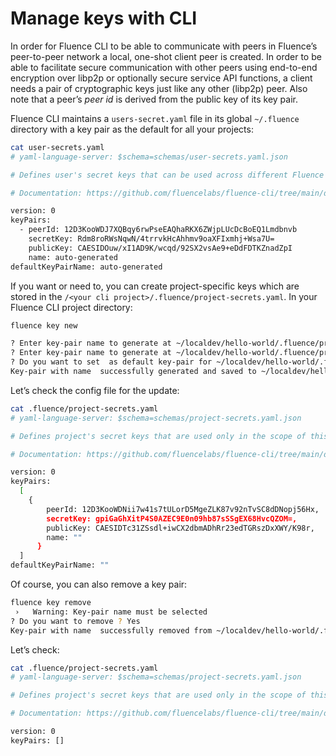 # Manage keys with CLI

In order for Fluence CLI to be able to communicate with peers in Fluence’s peer-to-peer network a local, one-shot client peer is created. In order to be able to facilitate secure communication with other peers using end-to-end encryption over libp2p or optionally secure service API functions, a client needs a pair of cryptographic keys just like any other (libp2p) peer. Also note that a peer’s *peer id* is derived from the public key of its key pair.

Fluence CLI maintains a `users-secret.yaml` file in its global `~/.fluence` directory with a key pair as the default for all your projects:

```bash
cat user-secrets.yaml
# yaml-language-server: $schema=schemas/user-secrets.yaml.json

# Defines user's secret keys that can be used across different Fluence projects. You can manage user's keys using commands from `fluence key` group of commands with `--user` flag

# Documentation: https://github.com/fluencelabs/fluence-cli/tree/main/docs/configs/user-secrets.md

version: 0
keyPairs:
  - peerId: 12D3KooWDJ7XQBqy6rwPseEAQhaRKX6ZWjpLUcDcBoEQ1Lmdbnvb
    secretKey: Rdm8roRWsNqwN/4trrvkHcAhhmv9oaXFIxmhj+Wsa7U=
    publicKey: CAESIDOuw/xI1AD9K/wcqd/92SX2vsAe9+eDdFDTKZnadZpI
    name: auto-generated
defaultKeyPairName: auto-generated
```

If you want or need to, you can create project-specific keys which are stored in the `/<your cli project>/.fluence/project-secrets.yaml`.  In your Fluence CLI project directory:

```bash
fluence key new

? Enter key-pair name to generate at ~/localdev/hello-world/.fluence/project-secrets.yaml
? Enter key-pair name to generate at ~/localdev/hello-world/.fluence/project-secrets.yaml
? Do you want to set  as default key-pair for ~/localdev/hello-world/.fluence/project-secrets.yaml Yes
Key-pair with name  successfully generated and saved to ~/localdev/hello-world/.fluence/project-secrets.yaml
```

Let’s check the config file for the update:

```bash
cat .fluence/project-secrets.yaml
# yaml-language-server: $schema=schemas/project-secrets.yaml.json

# Defines project's secret keys that are used only in the scope of this particular Fluence project. You can manage project's keys using commands from `fluence key` group of commands

# Documentation: https://github.com/fluencelabs/fluence-cli/tree/main/docs/configs/project-secrets.md

version: 0
keyPairs:
  [
    {
        peerId: 12D3KooWDNii7w41s7tULorD5MgeZLK87v92nTvSC8dDNopj56Hx,
        secretKey: gpiGaGhXitP4S0AZEC9E0n09hb87sSSgEX68HvcQZOM=,
        publicKey: CAESIDTc31ZSsdl+iwCX2dbmADhRr23edTGRszDxXWY/K98r,
        name: ""
      }
  ]
defaultKeyPairName: ""
```

Of course, you can also remove a key pair:

```bash
fluence key remove
 ›   Warning: Key-pair name must be selected
? Do you want to remove ? Yes
Key-pair with name  successfully removed from ~/localdev/hello-world/.fluence/project-secrets.yaml
```

Let’s check:

```bash
cat .fluence/project-secrets.yaml
# yaml-language-server: $schema=schemas/project-secrets.yaml.json

# Defines project's secret keys that are used only in the scope of this particular Fluence project. You can manage project's keys using commands from `fluence key` group of commands

# Documentation: https://github.com/fluencelabs/fluence-cli/tree/main/docs/configs/project-secrets.md

version: 0
keyPairs: []
```
